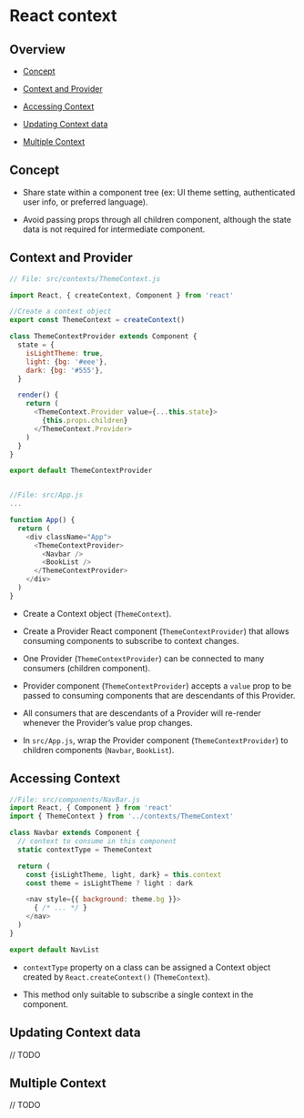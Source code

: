 # React context

## Overview
* [Concept](#concept)

* [Context and Provider](#context-and-provider)

* [Accessing Context](#accessing-context)

* [Updating Context data](#updating-context-data)

* [Multiple Context](#multiple-context)

## Concept

* Share state within a component tree (ex: UI theme setting, authenticated user info, or preferred language).

* Avoid passing props through all children component, although the state data is not required for intermediate component.

## Context and Provider

```javascript
// File: src/contexts/ThemeContext.js

import React, { createContext, Component } from 'react'

//Create a context object
export const ThemeContext = createContext()

class ThemeContextProvider extends Component {
  state = {
    isLightTheme: true,
    light: {bg: '#eee'},
    dark: {bg: '#555'},
  }

  render() {
    return (
      <ThemeContext.Provider value={...this.state}>
        {this.props.children}
      </ThemeContext.Provider>
    )
  }
}

export default ThemeContextProvider


//File: src/App.js
...

function App() {
  return (
    <div className="App">
      <ThemeContextProvider>
        <Navbar />
        <BookList />
      </ThemeContextProvider>
    </div>
  )
}
```

* Create a Context object (`ThemeContext`).

* Create a Provider React component (`ThemeContextProvider`) that allows consuming components to subscribe to context changes.

* One Provider (`ThemeContextProvider`) can be connected to many consumers (children component).

* Provider component (`ThemeContextProvider`) accepts a `value` prop to be passed to consuming components that are descendants of this Provider.

* All consumers that are descendants of a Provider will re-render whenever the Provider’s value prop changes.

* In `src/App.js`, wrap the Provider component (`ThemeContextProvider`) to children components (`Navbar`, `BookList`).

## Accessing Context

```javascript
//File: src/components/NavBar.js
import React, { Component } from 'react'
import { ThemeContext } from '../contexts/ThemeContext'

class Navbar extends Component {
  // context to consume in this component
  static contextType = ThemeContext

  return (
    const {isLightTheme, light, dark} = this.context
    const theme = isLightTheme ? light : dark

    <nav style={{ background: theme.bg }}>
      { /* ... */ }
    </nav>
  )
}

export default NavList
```

* `contextType` property on a class can be assigned a Context object created by `React.createContext()` (`ThemeContext`).

* This method only suitable to subscribe a single context in the component.


## Updating Context data

// TODO

## Multiple Context

// TODO